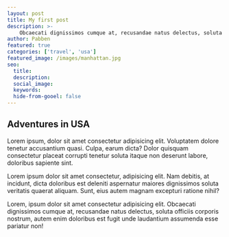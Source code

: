 ```yaml
---
layout: post
title: My first post
description: >-
    Obcaecati dignissimos cumque at, recusandae natus delectus, soluta officiis corporis nostrum, autem enim doloribus est fugit unde.
author: Pabben
featured: true
categories: ['travel', 'usa']
featured_image: /images/manhattan.jpg
seo:
  title:
  description:
  social_image:
  keywords:
  hide-from-gooel: false 
---
```


## Adventures in USA

Lorem ipsum, dolor sit amet consectetur adipisicing elit. Voluptatem dolore tenetur accusantium quasi. Culpa, earum dicta? Dolor quisquam consectetur placeat corrupti tenetur soluta itaque non deserunt labore, doloribus sapiente sint.

Lorem ipsum dolor sit amet consectetur, adipisicing elit. Nam debitis, at incidunt, dicta doloribus est deleniti aspernatur maiores dignissimos soluta veritatis quaerat aliquam. Sunt, eius autem magnam excepturi ratione nihil?

Lorem, ipsum dolor sit amet consectetur adipisicing elit. Obcaecati dignissimos cumque at, recusandae natus delectus, soluta officiis corporis nostrum, autem enim doloribus est fugit unde laudantium assumenda esse pariatur non!